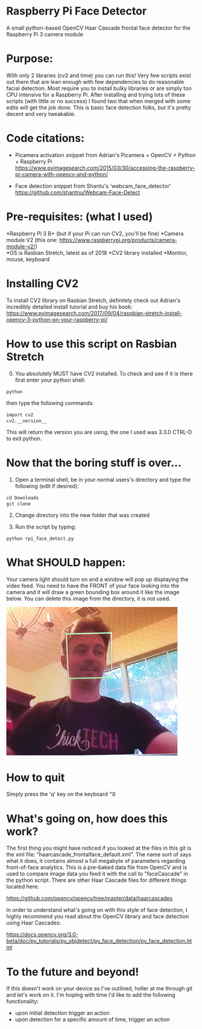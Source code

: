 # Raspberry Pi Face Detector

A small python-based OpenCV Haar Cascade frontal face detector for the Raspberry Pi 3 camera module

# Purpose:  
With only 2 libraries (cv2 and time) you can run this!  Very few scripts exist out there that are lean enough with few dependencies to do reasonable facial detection.  Most require you to install bulky libraries or are simply too CPU intensive for a Raspberry Pi.  After installing and trying lots of these scripts (with little or no success) I found two that when merged with some edits will get the job done.  This is basic face detection folks, but it's pretty decent and very tweakable. 

# Code citations:  
- Picamera activation snippet from Adrian's Picamera + OpenCV + Python + Raspberry Pi 
https://www.pyimagesearch.com/2015/03/30/accessing-the-raspberry-pi-camera-with-opencv-and-python/

- Face detection snippet from Shantu's 'webcam_face_detector'
https://github.com/shantnu/Webcam-Face-Detect


# Pre-requisites:  (what I used)
*Raspberry Pi 3 B+   (but if your Pi can run CV2, you'll be fine)
*Camera module V2 (this one:  https://www.raspberrypi.org/products/camera-module-v2/)  
*OS is Rasbian Stretch, latest as of 2018
*CV2 library installed
*Monitor, mouse, keyboard

# Installing CV2
To install CV2 library on Rasbian Stretch, definitely check out Adrian's incredibly detailed install tutorial and buy his book:
https://www.pyimagesearch.com/2017/09/04/raspbian-stretch-install-opencv-3-python-on-your-raspberry-pi/


# How to use this script on Rasbian Stretch
0)  You absolutely MUST have CV2 installed.  To check and see if it is there first enter your python shell:
```
python
```
then type the following commands:
```
import cv2
cv2.__version__
```
This will return the version you are using, the one I used was 3.3.0
CTRL-D to exit python.

# Now that the boring stuff is over...

1)  Open a terminal shell, be in your normal users's directory and type the following (edit if desired):
```
cd Downloads
git clone 
```
2)  Change directory into the new folder that was created

3)  Run the script by typing:
```
python rpi_face_detect.py
```

# What SHOULD happen:
Your camera light should turn on and a window will pop up displaying the video feed.  You need to have the FRONT of your face looking into the camera and it will draw a green bounding box around it like the image below.  You can delete this image from the directory, it is not used.

![alt text](face_dave.jpg "Face detection")


# How to quit
Simply press the 'q' key on the keyboard
<kbd>^D</kbd>

# What's going on, how does this work?
The first thing you might have noticed if you looked at the files in this git is the xml file:  "haarcascade_frontalface_default.xml".  The name sort of says what it does, it contains almost a full megabyte of parameters regarding front-of-face analytics.  This is a pre-baked data file from OpenCV and is used to compare image data you feed it with the call to "faceCascade" in the python script.  There are other Haar Cascade files for different things located here:

https://github.com/opencv/opencv/tree/master/data/haarcascades

In order to understand what's going on with this style of face detection, I highly recommend you read about the OpenCV library and face detection using Haar Cascades:

https://docs.opencv.org/3.0-beta/doc/py_tutorials/py_objdetect/py_face_detection/py_face_detection.html

# To the future and beyond!
If this doesn't work on your device as I've outlined, holler at me through git and let's work on it.  I'm hoping with time I'd like to add the following functionality:
- upon initial detection trigger an action
- upon detection for a specific amount of time, trigger an action



